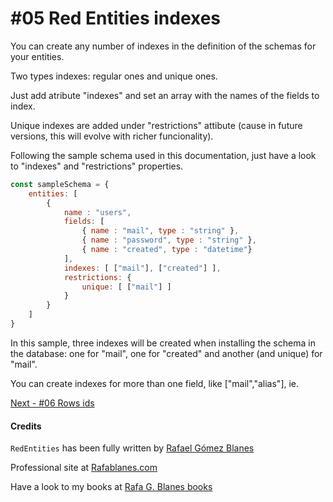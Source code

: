 # #05 Red Entities indexes

You can create any number of indexes in the definition of the schemas for your entities.

Two types indexes: regular ones and unique ones.

Just add atribute "indexes" and set an array with the names of the fields to index.

Unique indexes are added under "restrictions" attibute (cause in future versions, this will evolve with richer funcionality).

Following the sample schema used in this documentation, just have a look to "indexes" and "restrictions" properties.

```js
const sampleSchema = {
    entities: [
        {
            name : "users",
            fields: [
                { name : "mail", type : "string" },
                { name : "password", type : "string" },
                { name : "created", type : "datetime"}
            ],
            indexes: [ ["mail"], ["created"] ],
            restrictions: {
                unique: [ ["mail"] ]
            }
        }
    ]
}
```

In this sample, three indexes will be created when installing the schema in the database: one for "mail", one for "created" and another (and unique) for "mail".

You can create indexes for more than one field, like ["mail","alias"], ie.

[Next - #06 Rows ids](/docs/06-ids.md)

#### Credits

`RedEntities` has been fully written by  [Rafael Gómez Blanes](https://github.com/gomezbl)

Professional site at [Rafablanes.com](https://www.rafablanes.com)

Have a look to my books at [Rafa G. Blanes books](https://www.rafablanes.com/mislibros)